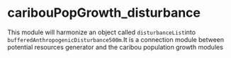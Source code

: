 # caribouPopGrowth_disturbance
This module will harmonize an object called `disturbanceList`into `bufferedAnthropogenicDisturbance500m`.It is a connection module between potential resources generator and the caribou population growth modules
